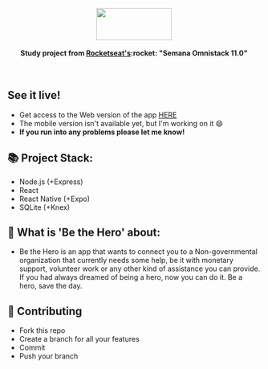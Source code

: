 <p align="center">
  <img width='150' height='64' src="https://66.media.tumblr.com/780823512d3fdbb04a3dda39b46b10c1/06c085626b8c7881-b4/s540x810/2685eba40a96fe6956ba97296b54a07817d21337.png"><br>
  <br><b>Study project from <a href="https://rocketseat.com.br/">Rocketseat's</a>:rocket: "Semana Omnistack 11.0"</b><br>
  <br><br>
</p>

## See it live!
- Get access to the Web version of the app [HERE](https://bethehero-app.netlify.com)
- The mobile version isn't available yet, but I'm working on it :smile:
- <b>If you run into any problems please let me know!</b>

## :books: Project Stack:
- Node.js (+Express)
- React
- React Native (+Expo)
- SQLite (+Knex)

## :muscle: What is 'Be the Hero' about:
- Be the Hero is an app that wants to connect you to a Non-governmental organization that currently needs some help, be it with monetary support, volunteer work or any other kind of assistance you can provide. If you had always dreamed of being a hero, now you can do it. Be a hero, save the day.

## :fork_and_knife: Contributing
- Fork this repo
- Create a branch for all your features
- Commit
- Push your branch
